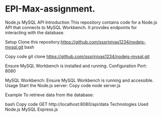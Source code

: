 # EPI-Max-assignment.
Node.js MySQL API Introduction This repository contains code for a Node.js API that connects to MySQL Workbench. It provides endpoints for interacting with the database.

Setup Clone this repository:https://github.com/sssrinivas1234/nodejs-mysql.git bash

Copy code git clone https://github.com/sssrinivas1234/nodejs-mysql.git

Ensure MySQL Workbench is installed and running. Configuration Port: 8080

MySQL Workbench: Ensure MySQL Workbench is running and accessible. Usage Start the Node.js server: Copy code node server.js

Example To retrieve data from the database:

bash Copy code GET http://localhost:8080/api/data Technologies Used Node.js MySQL Express.js
